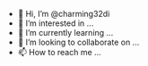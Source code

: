 - 👋 Hi, I’m @charming32di
- 👀 I’m interested in ...
- 🌱 I’m currently learning ...
- 💞️ I’m looking to collaborate on ...
- 📫 How to reach me ...

<!---
charming32di/charming32di is a ✨ special ✨ repository because its `README.md` (this file) appears on your GitHub profile.
You can click the Preview link to take a look at your changes.
--->
